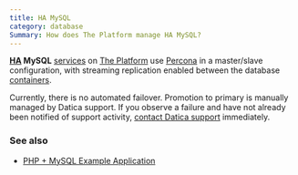 ```yaml
---
title: HA MySQL
category: database
Summary: How does The Platform manage HA MySQL?
---
```


**[HA](/compliant-cloud/articles/ha-application) MySQL** [services](/compliant-cloud/articles/concepts/services) on [The Platform](https://datica.com/platform) use [Percona](https://www.percona.com/) in a master/slave configuration, with streaming replication enabled between the database [containers](/compliant-cloud/articles/concepts/containers).

Currently, there is no automated failover. Promotion to primary is manually managed by Datica support. If you observe a failure and have not already been notified of support activity, [contact Datica support](/compliant-cloud/articles/contact) immediately.

### See also

* [PHP + MySQL Example Application](/compliant-cloud/articles/guides/php-mysql)
